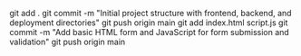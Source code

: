 git add .
git commit -m "Initial project structure with frontend, backend, and deployment directories"
git push origin main
git add index.html script.js
git commit -m "Add basic HTML form and JavaScript for form submission and validation"
git push origin main

